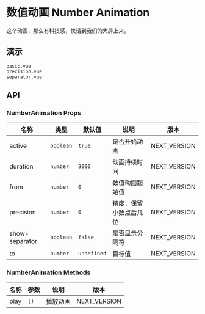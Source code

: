 # 数值动画 Number Animation

这个动画，那么有科技感，快请到我们的大屏上来。

## 演示

```demo
basic.vue
precision.vue
separator.vue
```

## API

### NumberAnimation Props

| 名称 | 类型 | 默认值 | 说明 | 版本 |
| --- | --- | --- | --- | --- |
| active | `boolean` | `true` | 是否开始动画 | NEXT_VERSION |
| duration | `number` | `3000` | 动画持续时间 | NEXT_VERSION |
| from | `number` | `0` | 数值动画起始值 | NEXT_VERSION |
| precision | `number` | `0` | 精度，保留小数点后几位 | NEXT_VERSION |
| show-separator | `boolean` | `false` | 是否显示分隔符 | NEXT_VERSION |
| to | `number` | `undefined` | 目标值 | NEXT_VERSION |

### NumberAnimation Methods

| 名称 | 参数 | 说明     | 版本         |
| ---- | ---- | -------- | ------------ |
| play | `()` | 播放动画 | NEXT_VERSION |
